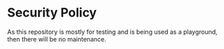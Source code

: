 # Security Policy

As this repository is mostly for testing and is being used as a playground, then there will be no maintenance.
